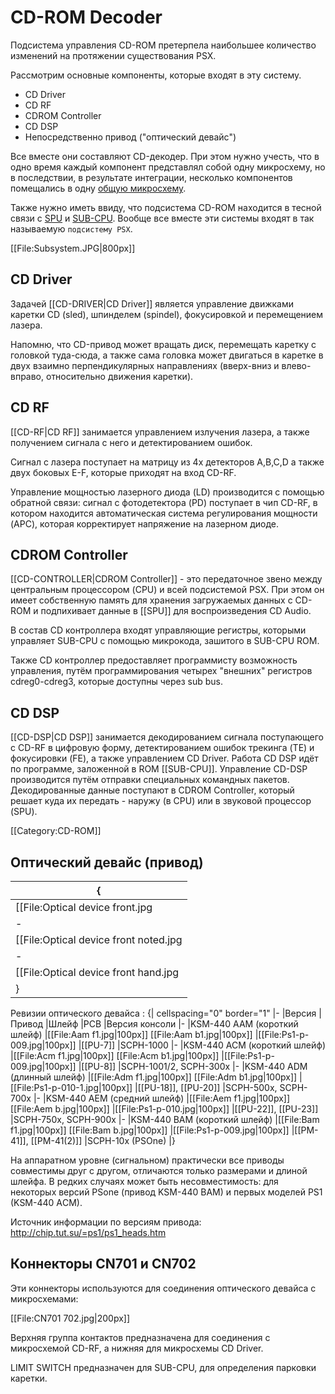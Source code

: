 # CD-ROM Decoder

Подсистема управления CD-ROM претерпела наибольшее количество изменений на протяжении существования PSX.

Рассмотрим основные компоненты, которые входят в эту систему.

- CD Driver
- CD RF 
- CDROM Controller
- CD DSP
- Непосредственно привод ("оптический девайс")

Все вместе они составляют CD-декодер. При этом нужно учесть, что в одно время каждый компонент представлял собой одну микросхему, но в последствии, в результате интеграции, несколько компонентов помещались в одну [общую микросхему](subic.md).

Также нужно иметь ввиду, что подсистема CD-ROM находится в тесной связи с [SPU](spu.md) и [SUB-CPU](subcpu.md). Вообще все вместе эти системы входят в так называемую `подсистему PSX`.

[[File:Subsystem.JPG|800px]]

## CD Driver

Задачей [[CD-DRIVER|CD Driver]] является управление движками каретки CD (sled), шпинделем (spindel), фокусировкой и перемещением лазера.

Напомню, что CD-привод может вращать диск, перемещать каретку с головкой туда-сюда, а также сама головка может двигаться в каретке в двух взаимно перпендикулярных направлениях (вверх-вниз и влево-вправо, относительно движения каретки).

## CD RF

[[CD-RF|CD RF]] занимается управлением излучения лазера, а также получением сигнала с него и детектированием ошибок.

Сигнал с лазера поступает на матрицу из 4х детекторов A,B,C,D а также двух боковых E-F, которые приходят на вход CD-RF.

Управление мощностью лазерного диода (LD) производится с помощью обратной связи: сигнал с фотодетектора (PD) поступает в чип CD-RF, в котором находится автоматическая система регулирования мощности (APC), которая корректирует напряжение на лазерном диоде.

## CDROM Controller

[[CD-CONTROLLER|CDROM Controller]] - это передаточное звено между центральным процессором (CPU) и всей подсистемой PSX. При этом он имеет собственную память для хранения загружаемых данных с CD-ROM и подпихивает данные в [[SPU]] для воспроизведения CD Audio.

В состав CD контроллера входят управляющие регистры, которыми управляет SUB-CPU с помощью микрокода, зашитого в SUB-CPU ROM.

Также CD контроллер предоставляет программисту возможность управления, путём программирования четырех "внешних" регистров cdreg0-cdreg3, которые доступны через sub bus.

## CD DSP

[[CD-DSP|CD DSP]] занимается декодированием сигнала поступающего с CD-RF в цифровую форму, детектированием ошибок трекинга (TE) и фокусировки (FE), а также управлением CD Driver. Работа CD DSP идёт по программе, заложенной в ROM [[SUB-CPU]]. Управление CD-DSP производится путём отправки специальных командных пакетов.
Декодированные данные поступают в CDROM Controller, который решает куда их передать - наружу (в CPU) или в звуковой процессор (SPU).

[[Category:CD-ROM]]

## Оптический девайс (привод)

{|
|-
|[[File:Optical device front.jpg|400px]] [[File:Optical device back.jpg|400px]]
|-
|[[File:Optical device front noted.jpg|400px]] [[File:Optical device back noted.jpg|400px]]
|-
|[[File:Optical device front hand.jpg|400px]] [[File:Optical device back hand.jpg|400px]]
|}

Ревизии оптического девайса :
{| cellspacing="0" border="1"
|-
|Версия
|Привод
|Шлейф
|PCB
|Версия консоли
|-
|KSM-440 AAM (короткий шлейф)
|[[File:Aam f1.jpg|100px]] [[File:Aam b1.jpg|100px]]
|[[File:Ps1-p-009.jpg|100px]]
|[[PU-7]]
|SCPH-1000
|-
|KSM-440 ACM (короткий шлейф)
|[[File:Acm f1.jpg|100px]] [[File:Acm b1.jpg|100px]]
|[[File:Ps1-p-009.jpg|100px]]
|[[PU-8]]
|SCPH-1001/2, SCPH-300x
|-
|KSM-440 ADM (длинный шлейф)
|[[File:Adm f1.jpg|100px]] [[File:Adm b1.jpg|100px]]
|[[File:Ps1-p-010-1.jpg|100px]]
|[[PU-18]], [[PU-20]]
|SCPH-500x, SCPH-700x
|-
|KSM-440 AEM (средний шлейф)
|[[File:Aem f1.jpg|100px]] [[File:Aem b.jpg|100px]]
|[[File:Ps1-p-010.jpg|100px]]
|[[PU-22]], [[PU-23]]
|SCPH-750x, SCPH-900x
|-
|KSM-440 BAM (короткий шлейф)
|[[File:Bam f1.jpg|100px]] [[File:Bam b.jpg|100px]]
|[[File:Ps1-p-009.jpg|100px]]
|[[PM-41]], [[PM-41(2)]]
|SCPH-10x (PSOne)
|}

На аппаратном уровне (сигнальном) практически все приводы совместимы друг с другом, отличаются только размерами и длиной шлейфа. В редких случаях может быть несовместимость: для некоторых версий PSone (привод KSM-440 BAM) и первых моделей PS1 (KSM-440 AСM).

Источник информации по версиям привода: http://chip.tut.su/=ps1/ps1_heads.htm

## Коннекторы CN701 и CN702

Эти коннекторы используются для соединения оптического девайса с микросхемами:

[[File:CN701 702.jpg|200px]]

Верхняя группа контактов предназначена для соединения с микросхемой CD-RF, а нижняя для микросхемы CD Driver.

LIMIT SWITCH предназначен для SUB-CPU, для определения парковки каретки.
